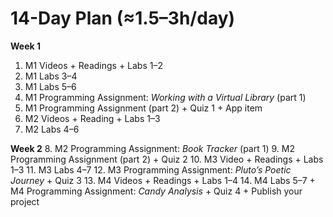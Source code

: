 # 14-Day Plan (≈1.5–3h/day)

**Week 1**
1. M1 Videos + Readings + Labs 1–2
2. M1 Labs 3–4
3. M1 Labs 5–6
4. M1 Programming Assignment: *Working with a Virtual Library* (part 1)
5. M1 Programming Assignment (part 2) + Quiz 1 + App item
6. M2 Videos + Reading + Labs 1–3
7. M2 Labs 4–6

**Week 2**
8. M2 Programming Assignment: *Book Tracker* (part 1)
9. M2 Programming Assignment (part 2) + Quiz 2
10. M3 Video + Readings + Labs 1–3
11. M3 Labs 4–7
12. M3 Programming Assignment: *Pluto’s Poetic Journey* + Quiz 3
13. M4 Videos + Readings + Labs 1–4
14. M4 Labs 5–7 + M4 Programming Assignment: *Candy Analysis* + Quiz 4 + Publish your project
